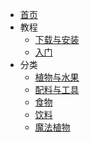 - [首页](Home)
- 教程
    - [下载与安装](/Install-ExoticGarden)
    - [入门](/Getting-Started)
- 分类
    - [植物与水果](/Plants-and-Fruits)
    - [配料与工具](/Misc)
    - [食物](/Food)
    - [饮料](/Drinks)
    - [魔法植物](/Magical-Plants)
